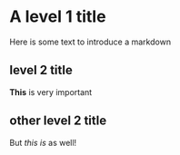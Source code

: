 # A level 1 title 
Here is some text to introduce a markdown 
## level 2 title 
**This** is very important 
## other level 2 title 
But *this is* as well!
